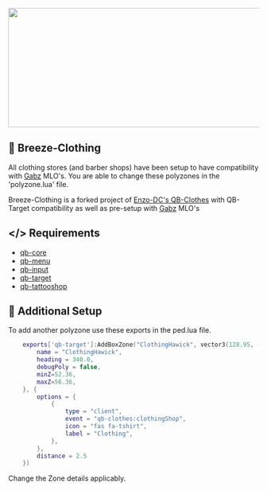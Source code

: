 <p align="center">
  <img width="612" height="240" src="https://i.imgur.com/wtMJVkh.png">
</p>

## 👕 Breeze-Clothing
All clothing stores (and barber shops) have been setup to have compatibility with [Gabz](https://www.gabzv.com/) MLO's. You are able to change these polyzones in the 'polyzone.lua' file.

Breeze-Clothing is a forked project of [Enzo-DC's QB-Clothes](https://github.com/Enzo-DC/qb-clothes) with QB-Target compatibility as well as pre-setup with [Gabz](https://www.gabzv.com/) MLO's

## </> Requirements
- [qb-core](https://github.com/qbcore-framework/qb-core)
- [qb-menu](https://github.com/qbcore-framework/qb-menu)
- [qb-input](https://github.com/qbcore-framework/qb-input)
- [qb-target](https://github.com/BerkieBb/qb-target)
- [qb-tattooshop](https://github.com/MrEvilGamer/qb-tattooshop)

## 🔨 Additional Setup 

To add another polyzone use these exports in the ped.lua file.

```lua
	exports['qb-target']:AddBoxZone("ClothingHawick", vector3(128.95, -223.01, 54.56), 2.75, 1, {
		name = "ClothingHawick",
		heading = 340.0,
		debugPoly = false,
		minZ=52.36,
		maxZ=56.36,
	}, {
		options = {
			{
				type = "client",
				event = "qb-clothes:clothingShop",
				icon = "fas fa-tshirt",
				label = "Clothing",
			},
		},
		distance = 2.5
	})
  ```
  
  Change the Zone details applicably.
